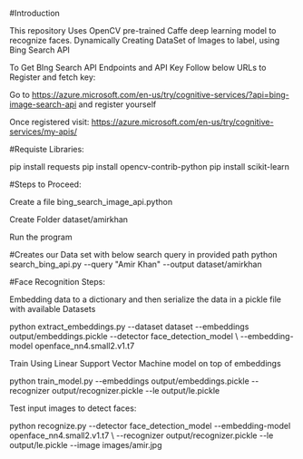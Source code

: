 #Introduction

This repository Uses OpenCV pre-trained Caffe deep learning model to recognize faces.
Dynamically Creating DataSet of Images to label, using Bing Search API

To Get BIng Search API Endpoints and API Key Follow below URLs to Register and fetch key:

Go to https://azure.microsoft.com/en-us/try/cognitive-services/?api=bing-image-search-api and register yourself

Once registered visit: https://azure.microsoft.com/en-us/try/cognitive-services/my-apis/

#Requiste Libraries:

pip install requests
pip install opencv-contrib-python
pip install scikit-learn
 
#Steps to Proceed:
 
Create a file bing_search_image_api.python
 
Create Folder dataset/amirkhan
 
Run the program 
 
#Creates our Data set with below search query in provided path
python search_bing_api.py --query "Amir Khan" --output dataset/amirkhan
 
#Face Recognition Steps: 
 
Embedding data to a dictionary and then serialize the data  in a pickle file with available Datasets
 
python extract_embeddings.py --dataset dataset --embeddings output/embeddings.pickle --detector face_detection_model \ 
--embedding-model openface_nn4.small2.v1.t7
 
Train Using  Linear Support Vector Machine model on top of embeddings
 
python train_model.py --embeddings output/embeddings.pickle --recognizer output/recognizer.pickle --le output/le.pickle
 
Test input images to detect faces:
 
python recognize.py --detector face_detection_model --embedding-model openface_nn4.small2.v1.t7 \ 
--recognizer output/recognizer.pickle --le output/le.pickle --image images/amir.jpg
